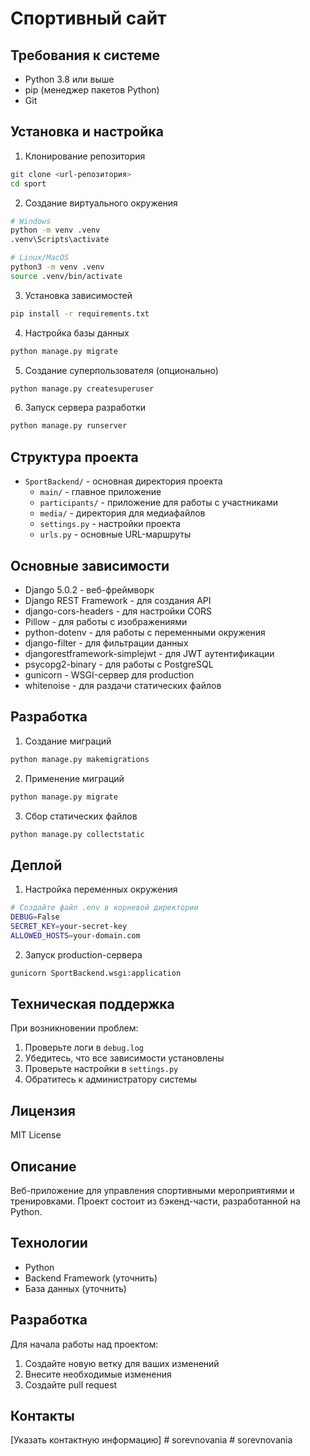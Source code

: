 # Спортивный сайт

## Требования к системе
- Python 3.8 или выше
- pip (менеджер пакетов Python)
- Git

## Установка и настройка

1. Клонирование репозитория
```bash
git clone <url-репозитория>
cd sport
```

2. Создание виртуального окружения
```bash
# Windows
python -m venv .venv
.venv\Scripts\activate

# Linux/MacOS
python3 -m venv .venv
source .venv/bin/activate
```

3. Установка зависимостей
```bash
pip install -r requirements.txt
```

4. Настройка базы данных
```bash
python manage.py migrate
```

5. Создание суперпользователя (опционально)
```bash
python manage.py createsuperuser
```

6. Запуск сервера разработки
```bash
python manage.py runserver
```

## Структура проекта
- `SportBackend/` - основная директория проекта
  - `main/` - главное приложение
  - `participants/` - приложение для работы с участниками
  - `media/` - директория для медиафайлов
  - `settings.py` - настройки проекта
  - `urls.py` - основные URL-маршруты

## Основные зависимости
- Django 5.0.2 - веб-фреймворк
- Django REST Framework - для создания API
- django-cors-headers - для настройки CORS
- Pillow - для работы с изображениями
- python-dotenv - для работы с переменными окружения
- django-filter - для фильтрации данных
- djangorestframework-simplejwt - для JWT аутентификации
- psycopg2-binary - для работы с PostgreSQL
- gunicorn - WSGI-сервер для production
- whitenoise - для раздачи статических файлов

## Разработка
1. Создание миграций
```bash
python manage.py makemigrations
```

2. Применение миграций
```bash
python manage.py migrate
```

3. Сбор статических файлов
```bash
python manage.py collectstatic
```

## Деплой
1. Настройка переменных окружения
```bash
# Создайте файл .env в корневой директории
DEBUG=False
SECRET_KEY=your-secret-key
ALLOWED_HOSTS=your-domain.com
```

2. Запуск production-сервера
```bash
gunicorn SportBackend.wsgi:application
```

## Техническая поддержка
При возникновении проблем:
1. Проверьте логи в `debug.log`
2. Убедитесь, что все зависимости установлены
3. Проверьте настройки в `settings.py`
4. Обратитесь к администратору системы

## Лицензия
MIT License

## Описание
Веб-приложение для управления спортивными мероприятиями и тренировками. Проект состоит из бэкенд-части, разработанной на Python.

## Технологии
- Python
- Backend Framework (уточнить)
- База данных (уточнить)

## Разработка
Для начала работы над проектом:
1. Создайте новую ветку для ваших изменений
2. Внесите необходимые изменения
3. Создайте pull request

## Контакты
[Указать контактную информацию] #   s o r e v n o v a n i a  
 #   s o r e v n o v a n i a  
 